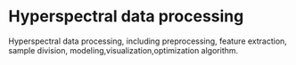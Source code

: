 # Hyperspectral data processing
Hyperspectral data processing, including preprocessing, feature extraction, sample division, modeling,visualization,optimization algorithm.
